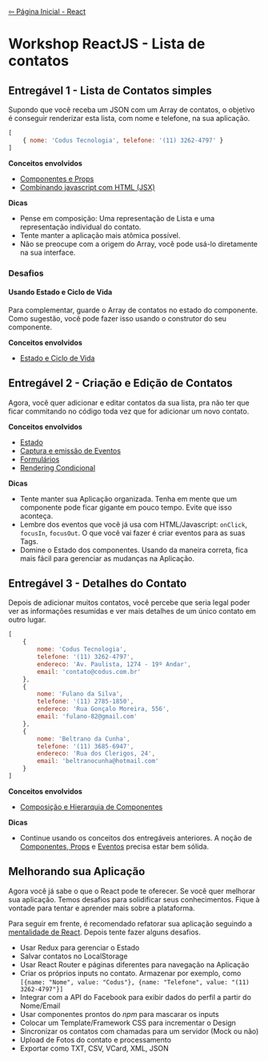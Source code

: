 [⇦ Página Inicial - React](../README.md)
# Workshop ReactJS - Lista de contatos

## Entregável 1 - Lista de Contatos simples
Supondo que você receba um JSON com um Array de contatos, o objetivo é conseguir renderizar esta lista, com nome e telefone, na sua aplicação.

```javascript
[
	{ nome: 'Codus Tecnologia', telefone: '(11) 3262-4797' }
]
```
**Conceitos envolvidos**
- [Componentes e Props](https://facebook.github.io/react/docs/components-and-props.html)
- [Combinando javascript com HTML (JSX)](https://facebook.github.io/react/docs/introducing-jsx.html)

**Dicas**
- Pense em composição: Uma representação de Lista e uma representação individual do contato.
- Tente manter a aplicação mais atômica possível.
- Não se preocupe com a origem do Array, você pode usá-lo diretamente na sua interface.

### Desafios

#### Usando Estado e Ciclo de Vida
Para complementar, guarde o Array de contatos no estado do componente. Como sugestão, você pode fazer isso usando o construtor do seu componente.

**Conceitos envolvidos**
- [Estado e Ciclo de Vida](https://facebook.github.io/react/docs/state-and-lifecycle.html)


## Entregável 2 - Criação e Edição de Contatos
Agora, você quer adicionar e editar contatos da sua lista, pra não ter que ficar commitando no código toda vez que for adicionar um novo contato.

**Conceitos envolvidos**
- [Estado](https://facebook.github.io/react/docs/state-and-lifecycle.html)
- [Captura e emissão de Eventos](https://facebook.github.io/react/docs/handling-events.html)
- [Formulários](https://facebook.github.io/react/docs/forms.html)
- [Rendering Condicional](https://facebook.github.io/react/docs/conditional-rendering.html)

**Dicas**
- Tente manter sua Aplicação organizada. Tenha em mente que um componente pode ficar gigante em pouco tempo. Evite que isso aconteça.
- Lembre dos eventos que você já usa com HTML/Javascript: `onClick`, `focusIn`, `focusOut`. O que você vai fazer é criar eventos para as suas Tags.
- Domine o Estado dos componentes. Usando da maneira correta, fica mais fácil para gerenciar as mudanças na Aplicação.

## Entregável 3 - Detalhes do Contato
Depois de adicionar muitos contatos, você percebe que seria legal poder ver as informações resumidas e ver mais detalhes de um único contato em outro lugar.

```javascript
[
	{
		nome: 'Codus Tecnologia',
		telefone: '(11) 3262-4797',
		endereco: 'Av. Paulista, 1274 - 19º Andar',
		email: 'contato@codus.com.br'
	},
	{
		nome: 'Fulano da Silva',
		telefone: '(11) 2785-1850',
		endereco: 'Rua Gonçalo Moreira, 556',
		email: 'fulano-82@gmail.com'
	},
	{
		nome: 'Beltrano da Cunha',
		telefone: '(11) 3685-6947',
		endereco: 'Rua dos Clerigos, 24',
		email: 'beltranocunha@hotmail.com'
	}
]
```

**Conceitos envolvidos**
- [Composição e Hierarquia de Componentes](https://facebook.github.io/react/docs/composition-vs-inheritance.html)

**Dicas**
- Continue usando os conceitos dos entregáveis anteriores. A noção de [Componentes, Props](https://facebook.github.io/react/docs/components-and-props.html) e [Eventos](https://facebook.github.io/react/docs/handling-events.html) precisa estar bem sólida.

## Melhorando sua Aplicação
Agora você já sabe o que o React pode te oferecer. Se você quer melhorar sua aplicação. Temos desafios para solidificar seus conhecimentos. Fique à vontade para tentar e aprender mais sobre a plataforma.

Para seguir em frente, é recomendado refatorar sua aplicação seguindo a [mentalidade de React](https://facebook.github.io/react/docs/thinking-in-react.html). Depois tente fazer alguns desafios.

- Usar Redux para gerenciar o Estado
- Salvar contatos no LocalStorage
- Usar React Router e páginas diferentes para navegação na Aplicação
- Criar os próprios inputs no contato. Armazenar por exemplo, como `[{name: "Nome", value: "Codus"}, {name: "Telefone", value: "(11) 3262-4797"}]`
- Integrar com a API do Facebook para exibir dados do perfil a partir do Nome/Email
- Usar componentes prontos do *npm* para mascarar os inputs
- Colocar um Template/Framework CSS para incrementar o Design
- Sincronizar os contatos com chamadas para um servidor (Mock ou não)
- Upload de Fotos do contato e processamento
- Exportar como TXT, CSV, VCard, XML, JSON
